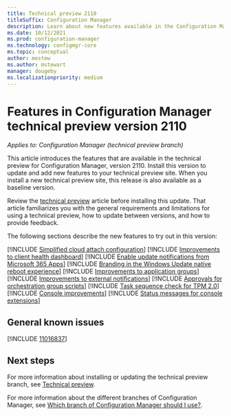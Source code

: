 ```yaml
---
title: Technical preview 2110
titleSuffix: Configuration Manager
description: Learn about new features available in the Configuration Manager technical preview branch version 2110.
ms.date: 10/12/2021
ms.prod: configuration-manager
ms.technology: configmgr-core
ms.topic: conceptual
author: mestew
ms.author: mstewart
manager: dougeby
ms.localizationpriority: medium
---
```


# Features in Configuration Manager technical preview version 2110

*Applies to: Configuration Manager (technical preview branch)*

This article introduces the features that are available in the technical preview for Configuration Manager, version 2110. Install this version to update and add new features to your technical preview site.<!-- baseline only statement:--> When you install a new technical preview site, this release is also available as a baseline version.

Review the [technical preview](../technical-preview.md) article before installing this update. That article familiarizes you with the general requirements and limitations for using a technical preview, how to update between versions, and how to provide feedback.

The following sections describe the new features to try out in this version:

<!-- [!INCLUDE [Example feature name](includes/2110/1234567.md)] -->
[!INCLUDE [Simplified cloud attach configuration](includes/2110/10964629.md)]
[!INCLUDE [Improvements to client health dashboard](includes/2110/5728069.md)]
[!INCLUDE [Enable update notifications from Microsoft 365 Apps](includes/2110/10628998.md)]
[!INCLUDE [Branding in the Windows Update native reboot experience](includes/2110/10543514.md)]
[!INCLUDE [Improvements to application groups](includes/2110/10479618.md)]
[!INCLUDE [Improvements to external notifications](includes/2110/10615989.md)]
[!INCLUDE [Approvals for orchestration group scripts](includes/2110/9957939.md)]
[!INCLUDE [Task sequence check for TPM 2.0](includes/2110/9575077.md)]
[!INCLUDE [Console improvements](includes/2110/9575773.md)]
[!INCLUDE [Status messages for console extensions](includes/2110/11048976.md)]


## General known issues
 
[!INCLUDE [11016837](includes/2109/known-issue-11016837.md)]
<!--[!INCLUDE [11018755](includes/2110/known-issue-11018755.md)]
 -->

## Next steps

For more information about installing or updating the technical preview branch, see [Technical preview](../technical-preview.md).

For more information about the different branches of Configuration Manager, see [Which branch of Configuration Manager should I use?](../../understand/which-branch-should-i-use.md).
